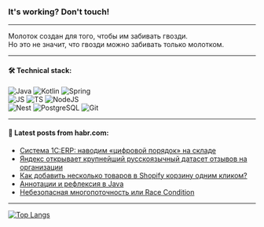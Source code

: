 ### It's working? Don't touch!

---
Молоток создан для того, чтобы им забивать гвозди. <br>
Но это не значит, что гвозди можно забивать только молотком.

---

#### 🛠️ Technical stack:

![Java](https://img.shields.io/badge/Java-informational?logo=Oracle&style=flat&logoColor=white&color=FF4500)
![Kotlin](https://img.shields.io/badge/Kotlin-informational?logo=Kotlin&style=flat&logoColor=white&color=774D97)
![Spring](https://img.shields.io/badge/SpringBoot-informational?logo=SpringBoot&style=flat&logoColor=white&color=6DB33F) <br>
![JS](https://img.shields.io/badge/JS-informational?logo=javaScript&style=flat&logoColor=black&color=F7Df1E)
![TS](https://img.shields.io/badge/TypeScript-informational?logo=typeScript&style=flat&logoColor=black&color=0667A8)
![NodeJS](https://img.shields.io/badge/NodeJS-informational?logo=node.js&style=flat&logoColor=white&color=70A760) <br>
![Nest](https://img.shields.io/badge/NestJS-informational?logo=NestJS&style=flat&logoColor=white&color=E0234E)
![PostgreSQL](https://img.shields.io/badge/PostgreSQL-informational?logo=PostgreSQL&style=flat&logoColor=white&color=DAA520)
![Git](https://img.shields.io/badge/Git-informational?logo=git&style=flat&logoColor=white&color=778899)

___

#### 💬 Latest posts from habr.com:

<!-- BLOG-POST-LIST:START -->
- [Система 1С:ERP: наводим «цифровой порядок» на складе](https://habr.com/ru/companies/simbirsoft/articles/764286/?utm_source=habrahabr&utm_medium=rss&utm_campaign=764286)
- [Яндекс открывает крупнейший русскоязычный датасет отзывов на организации](https://habr.com/ru/companies/yandex/articles/763832/?utm_source=habrahabr&utm_medium=rss&utm_campaign=763832)
- [Как добавить несколько товаров в Shopify корзину одним кликом?](https://habr.com/ru/articles/764258/?utm_source=habrahabr&utm_medium=rss&utm_campaign=764258)
- [Аннотации и рефлексия в Java](https://habr.com/ru/companies/otus/articles/764244/?utm_source=habrahabr&utm_medium=rss&utm_campaign=764244)
- [Небезопасная многопоточность или Race Condition](https://habr.com/ru/articles/764234/?utm_source=habrahabr&utm_medium=rss&utm_campaign=764234)
<!-- BLOG-POST-LIST:END -->

---
[![Top Langs](https://github-readme-stats-git-master-advtsetting-gmailcom.vercel.app/api/top-langs/?username=zloylis&langs_count=10&hide_title=false&title_color=e6edf3&size_weight=0.5&count_weight=0.5&layout=compact&hide_border=true&theme=dracula)](https://github.com/zloylis)

<!-- ![GitHub stats](https://github-readme-stats-git-master-advtsetting-gmailcom.vercel.app/api?username=zloylis&show_icons=true&hide_border=true&theme=dracula&hide_title=true&include_all_commits=true&count_private=true&hide=contribs&hide_rank=true) -->
